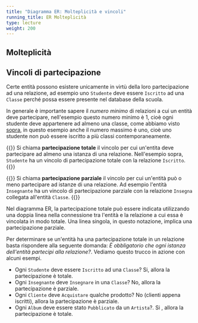 ```yaml
---
title: "Diagramma ER: Molteplicità e vincoli"
running_title: ER Molteplicità
type: lecture
weight: 200
---
```


##  Molteplicità

## Vincoli di partecipazione
Certe entità possono esistere unicamente in virtù della loro partecipazione ad una relazione, ad esempio uno `Studente` deve essere `Iscritto` ad una `Classe` perché possa essere presente nel database della scuola. 

In generale è importante sapere il *numero minimo* di relazioni a cui un entità deve partecipare, nell'esempio questo numero minimo è 1, cioè ogni studente deve appartenere ad almeno una classe, come abbiamo visto [sopra](#molteplicità), in questo esempio anche il numero massimo è uno, cioè uno studente non può essere iscritto a più classi contemporaneamente. 

{{<def>}}
Si chiama **partecipazione totale** il vincolo per cui un'entita deve partecipare ad almeno una istanza di una relazione. Nell'esempio sopra, `Studente` ha un vincolo di partecipazione totale con la relazione `Iscritto`. 
{{</def>}}

{{<def>}}
Si chiama **partecipazione parziale** il vincolo per cui un'entità può o meno partecipare ad istanze di una relazione. Ad esempio l'entità `Insegnante` ha un vincolo di partecipazione parziale con la relazione `Insegna` collegata all'entità `Classe`.
{{</def>}}

Nel diagramma ER, la partecipazione totale può essere indicata utilizzando una doppia linea nella connessione tra l'entità e la relazione a cui essa è vincolata in modo totale. Una linea singola, in questo notazione, implica una partecipazione parziale.

Per determinare se un'entità ha una partecipazione totale in un relazione basta rispondere alla seguente domanda: *È obbligatorio che ogni istanza dell'entità partecipi alla relazione?*. Vediamo questo trucco in azione con alcuni esempi.
* Ogni `Studente` deve essere `Iscritto` ad una `Classe`? Si, allora la partecipazione è totale.
* Ogni `Insegnante` deve `Insegnare` in una `Classe`? No, allora la partecipazione è parziale.
* Ogni `Cliente` deve `Acquistare` qualche prodotto? No (clienti appena iscritti), allora la partecipazione è parziale.
* Ogni `Album` deve essere stato `Pubblicato` da un `Artista`?. Si , allora la partecipazione è totale.